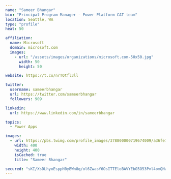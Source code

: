 ```yaml
---
name: "Sameer Bhangar"
bio: "Principal Program Manager - Power Platform CAT team"
location: Seattle, WA
type: "profile"
heat: 50

affiliation:
  name: Microsoft
  domain: microsoft.com
  images:
    - url: "/assets/images/organizations/microsoft.com-50x50.jpg"
      width: 50
      height: 50

website: https://t.co/nrTQtfl3ll

twitter:
  username: sameerbhangar
  url: https://twitter.com/sameerbhangar
  followers: 909

linkedin:
  url: https://www.linkedin.com/in/sameerbhangar

topics:
  - Power Apps

images:
  - url: https://pbs.twimg.com/profile_images/378800000719674009/a36fe7ddfab1778b76e5793772e43798_400x400.jpeg
    width: 400
    height: 400
    isCached: true
    title: "Sameer Bhangar"

secured: "sKI/XsDLhyoEsppH0yBWn8q/ol6ZwasY6OsITTEloBAVYEbG5O53Pvl4omQHaX6JxMNO0blYEQ6xNjE+ulE9HPs+2+ewpOYAqlpdESMdisqzK5DOmlTIvHFAZxjp5Y/jT1VhlCeFzQv2om6sqtgZI5WNA5LKFJnC+BFUYL5wU5ftRWxL4YLepEnuF0JrUZJ9GaqBfyCnLjyG37FRrBuRIVC+r/aCHzwUUBitoGLaLIc/tjCrSUCtdPhpk5Q9V7Msg7GngCyl8yM494TCjRfzrG+b51UDkJq9wJPQvnWx4FjST+UhZBmIfi632FxVyaGk9IXoAOtHRQjqMeGiSdDPpjrr/3WGNPHcnaZYPY2HUDroS3uUNSd7wZlB4U5EdnT9wcVePD0w+bOpUxySmth1zQ==;iBsheULXAbvfaPd6AIIZ8A=="
---
```


